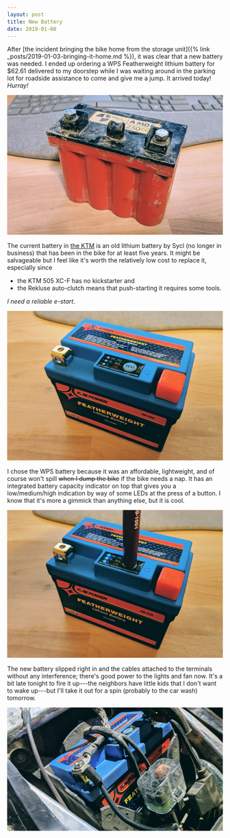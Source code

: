 ```yaml
---
layout: post
title: New Battery
date: 2019-01-08
---
```


After [the incident bringing the bike home from the storage unit]({% link _posts/2019-01-03-bringing-it-home.md %}), it was clear that a new battery was needed. I ended up ordering a WPS Featherweight lithium battery for $62.61 delivered to my doorstep while I was waiting around in the parking lot for roadside assistance to come and give me a jump. It arrived today! *Hurray!*

![old Sycl lithium battery](/assets/img/oldbatt.jpg "old Sycl lithium battery")

The current battery in [the KTM](/the-bike) is an old lithium battery by Sycl (no longer in business) that has been in the bike for at least five years. It might be salvageable but I feel like it's worth the relatively low cost to replace it, especially since
* the KTM 505 XC-F has no kickstarter and
* the Rekluse auto-clutch means that push-starting it requires some tools.

*I need a reliable e-start.*

![new WPS Featherweight lithium battery](/assets/img/newbatt.jpg "new WPS Featherweight lithium battery")

I chose the WPS battery because it was an affordable, lightweight, and of course won't spill <s>when I dump the bike</s> if the bike needs a nap. It has an integrated battery capacity indicator on top that gives you a low/medium/high indication by way of some LEDs at the press of a button. I know that it's more a gimmick than anything else, but it is cool.

![battery capacity indicator lights](/assets/img/newbatt-tester.jpg "battery capacity indicator lights")

The new battery slipped right in and the cables attached to the terminals without any interference; there's good power to the lights and fan now. It's a bit late tonight to fire it up---the neighbors have little kids that I don't want to wake up---but I'll take it out for a spin (probably to the car wash) tomorrow.

![new battery, installed](/assets/img/newbatt-installed.jpg "new battery, installed")
